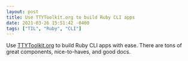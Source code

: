 ```yaml
---
layout: post
title: Use TTYToolkit.org to build Ruby CLI apps
date: 2021-03-26 15:51:42 -0400
tags: ["TIL", "Ruby", "CLI"]
---
```


Use [TTYToolkit.org](https://ttytoolkit.org) to build Ruby CLI apps with ease. There are tons of great components, nice-to-haves, and good docs.
